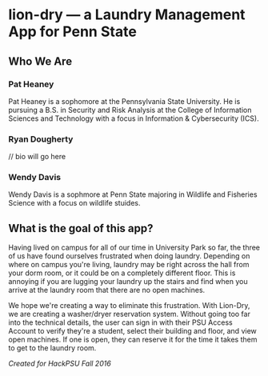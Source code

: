 # lion-dry — a Laundry Management App for Penn State

## Who We Are
### Pat Heaney
Pat Heaney is a sophomore at the Pennsylvania State University. He is pursuing a B.S. in Security and Risk Analysis at the College of Information Sciences and Technology with a focus in Information & Cybersecurity (ICS). 

### Ryan Dougherty
// bio will go here

### Wendy Davis
Wendy Davis is a sophmore at Penn State majoring in Wildlife and Fisheries Science with a focus on wildlife stuides.

## What is the goal of this app?
Having lived on campus for all of our time in University Park so far, the three of us have found ourselves frustrated when doing laundry.  Depending on where on campus you're living, laundry may be right across the hall from your dorm room, or it could be on a completely different floor.  This is annoying if you are lugging your laundry up the stairs and find when you arrive at the laundry room that there are no open machines.  

We hope we're creating a way to eliminate this frustration.  With Lion-Dry, we are creating a washer/dryer reservation system.  Without going too far into the technical details, the user can sign in with their PSU Access Account to verify they're a student, select their building and floor, and view open machines.  If one is open, they can reserve it for the time it takes them to get to the laundry room.  

_Created for HackPSU Fall 2016_
